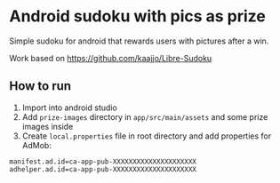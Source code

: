# Android sudoku with pics as prize

Simple sudoku for android that rewards users with pictures after a win.

Work based on https://github.com/kaajjo/Libre-Sudoku

## How to run

1. Import into android studio
2. Add `prize-images` directory in `app/src/main/assets` and some prize images inside
3. Create `local.properties` file in root directory and add properties for AdMob:

```properties
manifest.ad.id=ca-app-pub-XXXXXXXXXXXXXXXXXXXXX
adhelper.ad.id=ca-app-pub-XXXXXXXXXXXXXXXXXXXXX
```